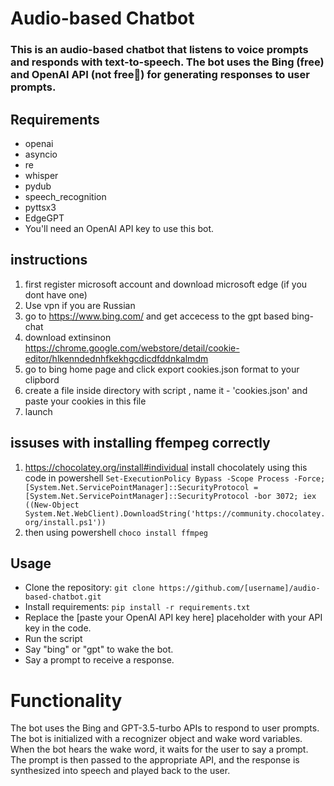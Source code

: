 
# Audio-based Chatbot
### This is an audio-based chatbot that listens to voice prompts and responds with text-to-speech. The bot uses the Bing (free) and OpenAI API (not free🤡) for generating responses to user prompts.

## Requirements
- openai
- asyncio
- re
- whisper
- pydub
- speech_recognition
- pyttsx3
- EdgeGPT
- You'll need an OpenAI API key to use this bot.

## instructions
1) first register microsoft account and download microsoft edge (if you dont have one)
2) Use vpn if you are Russian 
3) go to https://www.bing.com/ and get accecess to the gpt based bing-chat
4) download extinsinon https://chrome.google.com/webstore/detail/cookie-editor/hlkenndednhfkekhgcdicdfddnkalmdm
5) go to bing home page and click export cookies.json format to your clipbord 
6) create a file inside directory with script , name it - 'cookies.json' and paste your cookies in this file 
7) launch

## issuses with installing ffempeg correctly
1) https://chocolatey.org/install#individual install chocolately using this code in powershell ```Set-ExecutionPolicy Bypass -Scope Process -Force; [System.Net.ServicePointManager]::SecurityProtocol = [System.Net.ServicePointManager]::SecurityProtocol -bor 3072; iex ((New-Object System.Net.WebClient).DownloadString('https://community.chocolatey.org/install.ps1'))```
2) then using powershell  ```choco install ffmpeg```
## Usage
- Clone the repository: ```git clone https://github.com/[username]/audio-based-chatbot.git``` 
- Install requirements: ```pip install -r requirements.txt```
- Replace the [paste your OpenAI API key here] placeholder with your API key in the code.
- Run the script
- Say "bing" or "gpt" to wake the bot.
- Say a prompt to receive a response.
# Functionality
The bot uses the Bing and GPT-3.5-turbo APIs to respond to user prompts. The bot is initialized with a recognizer object and wake word variables. When the bot hears the wake word, it waits for the user to say a prompt. The prompt is then passed to the appropriate API, and the response is synthesized into speech and played back to the user.
